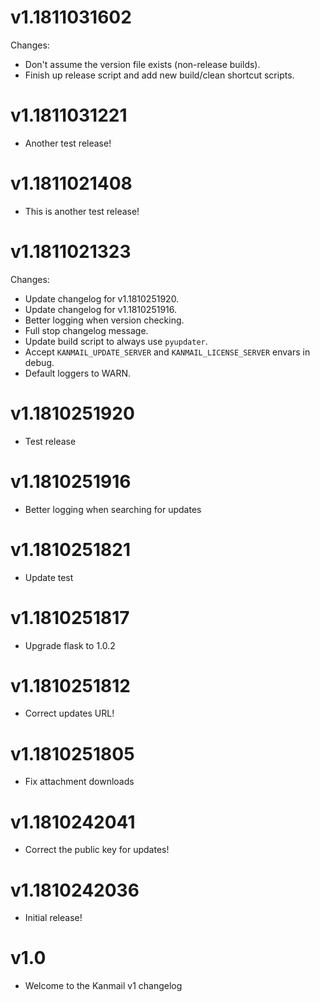 # v1.1811031602

Changes:

- Don't assume the version file exists (non-release builds).
- Finish up release script and add new build/clean shortcut scripts.


# v1.1811031221

+ Another test release!


# v1.1811021408

+ This is another test release!


# v1.1811021323

Changes:

- Update changelog for v1.1810251920.
- Update changelog for v1.1810251916.
- Better logging when version checking.
- Full stop changelog message.
- Update build script to always use `pyupdater`.
- Accept `KANMAIL_UPDATE_SERVER` and `KANMAIL_LICENSE_SERVER` envars in debug.
- Default loggers to WARN.


# v1.1810251920

+ Test release

# v1.1810251916

+ Better logging when searching for updates

# v1.1810251821

+ Update test

# v1.1810251817

+ Upgrade flask to 1.0.2

# v1.1810251812

+ Correct updates URL!

# v1.1810251805

+ Fix attachment downloads

# v1.1810242041

+ Correct the public key for updates!

# v1.1810242036

+ Initial release!

# v1.0

+ Welcome to the Kanmail v1 changelog

